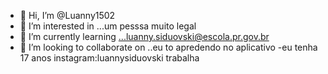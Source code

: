 - 👋 Hi, I’m @Luanny1502
- 👀 I’m interested in ...um pesssa muito legal
- 🌱 I’m currently learning ...luanny.siduovski@escola.pr.gov.br
- 💞️ I’m looking to collaborate on ..eu to apredendo no aplicativo
-eu tenha 17 anos 
instagram:luannysiduovski
trabalha
